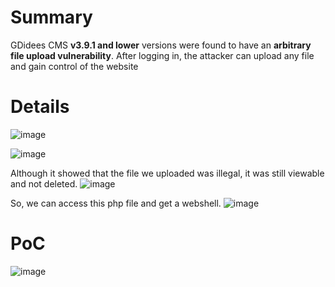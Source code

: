 # Summary
GDidees CMS **v3.9.1 and lower** versions were found to have an **arbitrary file upload vulnerability**.
After logging in, the attacker can upload any file and gain control of the website

# Details

![image](https://github.com/user-attachments/assets/edec9c1f-9133-4b3e-a418-7ac0f7bb021c)

![image](https://github.com/user-attachments/assets/d2ce9ce9-179f-46ca-81dd-890567686189)

Although it showed that the file we uploaded was illegal, it was still viewable and not deleted.
![image](https://github.com/user-attachments/assets/15333da1-ef0d-4045-8b60-e9e47c68fbfd)

So, we can access this php file and get a webshell.
![image](https://github.com/user-attachments/assets/02f2dd7f-d0d7-4c01-b19c-8f1641a10cab)


# PoC
![image](https://github.com/user-attachments/assets/02f2dd7f-d0d7-4c01-b19c-8f1641a10cab)
